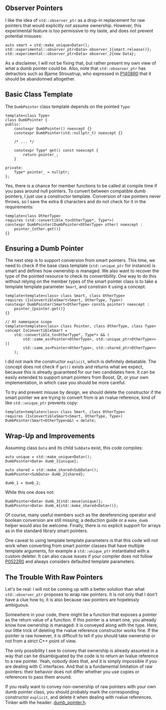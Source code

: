 ## Observer Pointers

I like the idea of `std::observer_ptr` as a drop-in replacement for raw pointers that would explicitly *not* assume ownership.
However, this experimental feature is too permissive to my taste, and does not prevent potential misuses:

```cpp20
auto smart = std::make_unique<Data>();
std::experimental::observer_ptr<Data> observer_1{smart.release()};
std::experimental::observer_ptr<Data> observer_2{new Data};
```

As a disclaimer, I will not be fixing that, but rather present my own view of what a dumb pointer could be.
Also, note that `std::observer_ptr` has detractors such as Bjarne Stroustrup, who expressed in [P1408R0](http://www.open-std.org/jtc1/sc22/wg21/docs/papers/2019/p1408r0.pdf) that it should be abandonned altogether.

## Basic Class Template

The `DumbPointer` class template depends on the pointed `Type`:

```cpp20
template<class Type>
class DumbPointer {
public:
    constexpr DumbPointer() noexcept {}
    constexpr DumbPointer(std::nullptr_t) noexcept {}

    /* ... */

    constexpr Type* get() const noexcept {
        return pointer_;
    }

private:
    Type* pointer_ = nullptr;
};
```

Yes, there is a chance for member functions to be called at compile time if you pass around null pointers.
To convert between compatible dumb pointers, I just use a constructor template.
Conversion of raw pointers never throws, so I save the extra 8 characters and do not check for it in the requirements:

```cpp20
template<class OtherType>
requires (std::convertible_to<OtherType*, Type*>)
constexpr DumbPointer(DumbPointer<OtherType> other) noexcept :
    pointer_{other.get()}
{}
```

## Ensuring a Dumb Pointer

The next step is to support conversion from smart pointers.
This time, we need to check if the base class template (`std::unique_ptr` for instance) is smart and defines how ownership is managed.
We also want to recover the type of the pointed resource to check its convertibility.
One way to do this without relying on the member types of the smart pointer class is to take a template template parameter `Smart`, and constrain it using a concept:

```cpp20
template<template<class> class Smart, class OtherType>
requires (IsConvertibleSmart<Smart, OtherType, Type>)
constexpr DumbPointer(Smart<OtherType> const& pointer) noexcept :
    pointer_{pointer.get()}
{}

// At namespace scope
template<template<class> class Pointer, class OtherType, class Type>
concept IsConvertibleSmart =
    std::convertible_to<OtherType*, Type*> && (
        std::same_as<Pointer<OtherType>, std::unique_ptr<OtherType>> ||
        std::same_as<Pointer<OtherType>, std::shared_ptr<OtherType>>
    );
```

I did not mark the constructor `explicit`, which is definitely debatable.
The concept does not check if `get()` exists and returns what we expect, because this is already guaranteed for our two candidates here.
It can be easily extended to support smart pointers from Boost, Qt, or your own implementation, in which case you should be more careful.

To try and prevent misuse by design, we should delete the constructor if the smart pointer we are trying to convert from is an rvalue reference, kind of like `std::unique_ptr` prevents copy:

```cpp20
template<template<class> class Smart, class OtherType>
requires (IsConvertibleSmart<Smart, OtherType, Type>)
DumbPointer(Smart<OtherType>&&) = delete;
```

## Wrap-Up and Improvements

Assuming class `Data` and its child `SubData` exist, this code compiles:

```cpp20
auto unique = std::make_unique<Data>();
DumbPointer<Data> dumb_1{unique};

auto shared = std::make_shared<SubData>();
DumbPointer<SubData> dumb_2{shared};

dumb_1 = dumb_2;
```

While this one does not:

```cpp20
DumbPointer<Data> dumb_3{std::move(unique)};
DumbPointer<Data> dumb_4{std::make_shared<Data>()};
```

Of course, many useful members such as the dereferencing operator and boolean conversion are still missing; a deduction guide or a `make_dumb` helper would also be welcome.
Finally, there is no explicit support for arrays as in the standard library smart pointers.

One caveat to using template template parameters is that this code will not work when converting from smart pointer classes that have multiple template arguments, for example a `std::unique_ptr` instantiated with a custom deleter.
It can also cause issues if your compiler does not follow [P0522R0](http://www.open-std.org/jtc1/sc22/wg21/docs/papers/2016/p0522r0.html) and always considers defaulted template parameters.

## The Trouble With Raw Pointers

Let's be real: I will not be coming up with a better solution than what `std::observer_ptr` proposes to wrap raw pointers.
It is not only that I don't have a clue how to, it is also because raw pointers are hopelessly ambiguous.

Somewhere in your code, there might be a function that exposes a pointer as the return value of a function.
If this pointer is a smart one, you already know how ownership is managed: it is conveyed along with the type.
Here, our little trick of deleting the rvalue reference constructor works fine.
If the pointer is raw however, it is difficult to tell if you should take ownership or not from a strict C++ point of view.

The only possibility I see to convey that ownership is already assumed in a way that can be disambiguated by the code is to return an lvalue reference to a raw pointer.
Yeah, nobody does that, and it is simply impossible if you are dealing with C interfaces.
And that is a fundamental limitation of raw pointers: their behavior does not differ whether you use copies or references to pass them around.

If you really want to convey non-ownership of raw pointers with your own dumb pointer class, you should probably mark the corresponding constructor `explicit`, and delete it when dealing with rvalue references.
Tinker with the header: [dumb_pointer.h](dumb_pointer.h).
